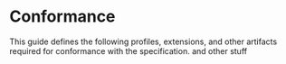 # Conformance

This guide defines the following profiles, extensions, and other artifacts required for conformance with the specification. and other stuff
